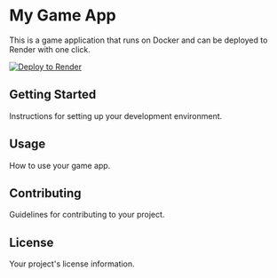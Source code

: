 
# My Game App

This is a game application that runs on Docker and can be deployed to Render with one click.

[![Deploy to Render](https://render.com/images/deploy-to-render-button.svg)](https://render.com/deploy?repo=https://github.com/deswafyfxd/rendtest001)

## Getting Started

Instructions for setting up your development environment.

## Usage

How to use your game app.

## Contributing

Guidelines for contributing to your project.

## License

Your project's license information.
